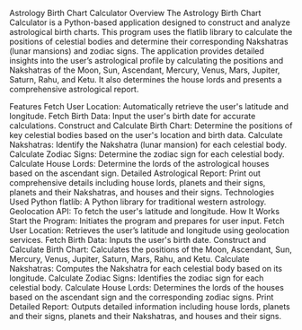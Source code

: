 Astrology Birth Chart Calculator
Overview
The Astrology Birth Chart Calculator is a Python-based application designed to construct and analyze astrological birth charts. This program uses the flatlib library to calculate the positions of celestial bodies and determine their corresponding Nakshatras (lunar mansions) and zodiac signs. The application provides detailed insights into the user’s astrological profile by calculating the positions and Nakshatras of the Moon, Sun, Ascendant, Mercury, Venus, Mars, Jupiter, Saturn, Rahu, and Ketu. It also determines the house lords and presents a comprehensive astrological report.

Features
Fetch User Location: Automatically retrieve the user's latitude and longitude.
Fetch Birth Data: Input the user's birth date for accurate calculations.
Construct and Calculate Birth Chart: Determine the positions of key celestial bodies based on the user's location and birth data.
Calculate Nakshatras: Identify the Nakshatra (lunar mansion) for each celestial body.
Calculate Zodiac Signs: Determine the zodiac sign for each celestial body.
Calculate House Lords: Determine the lords of the astrological houses based on the ascendant sign.
Detailed Astrological Report: Print out comprehensive details including house lords, planets and their signs, planets and their Nakshatras, and houses and their signs.
Technologies Used
Python
flatlib: A Python library for traditional western astrology.
Geolocation API: To fetch the user's latitude and longitude.
How It Works
Start the Program: Initiates the program and prepares for user input.
Fetch User Location: Retrieves the user’s latitude and longitude using geolocation services.
Fetch Birth Data: Inputs the user's birth date.
Construct and Calculate Birth Chart: Calculates the positions of the Moon, Ascendant, Sun, Mercury, Venus, Jupiter, Saturn, Mars, Rahu, and Ketu.
Calculate Nakshatras: Computes the Nakshatra for each celestial body based on its longitude.
Calculate Zodiac Signs: Identifies the zodiac sign for each celestial body.
Calculate House Lords: Determines the lords of the houses based on the ascendant sign and the corresponding zodiac signs.
Print Detailed Report: Outputs detailed information including house lords, planets and their signs, planets and their Nakshatras, and houses and their signs.
